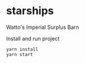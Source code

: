 # starships

Watto's Imperial Surplus Barn

Install and run project

```
yarn install
yarn start
```
